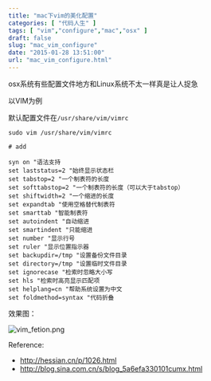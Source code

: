 ```yaml
---
title: "mac下vim的美化配置"
categories: [ "代码人生" ]
tags: [ "vim","configure","mac","osx" ]
draft: false
slug: "mac_vim_configure"
date: "2015-01-28 13:51:00"
url: "mac_vim_configure.html"
---
```


osx系统有些配置文件地方和Linux系统不太一样真是让人捉急

以VIM为例


<!--more-->


默认配置文件在`/usr/share/vim/vimrc`

```
sudo vim /usr/share/vim/vimrc

# add

syn on "语法支持
set laststatus=2 "始终显示状态栏
set tabstop=2 "一个制表符的长度
set softtabstop=2 "一个制表符的长度（可以大于tabstop）
set shiftwidth=2 "一个缩进的长度
set expandtab "使用空格替代制表符
set smarttab "智能制表符
set autoindent "自动缩进
set smartindent "只能缩进
set number "显示行号
set ruler "显示位置指示器
set backupdir=/tmp "设置备份文件目录
set directory=/tmp "设置临时文件目录
set ignorecase "检索时忽略大小写
set hls "检索时高亮显示匹配项
set helplang=cn "帮助系统设置为中文
set foldmethod=syntax "代码折叠
```

效果图：

![vim_fetion.png][1]


Reference:

 - http://hessian.cn/p/1026.html
 - http://blog.sina.com.cn/s/blog_5a6efa330101cumx.html

  [1]: https://blog.phpgao.com/usr/uploads/2015/01/2761251961.png